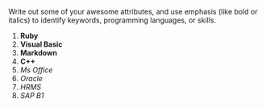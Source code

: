 Write out some of your awesome attributes, and use emphasis (like bold or italics) to identify keywords, programming languages, or skills. 

1. **Ruby**
2. **Visual Basic**
3. **Markdown**
4. **C++**
5. _Ms Office_
6. _Oracle_
7. _HRMS_
8. _SAP B1_
